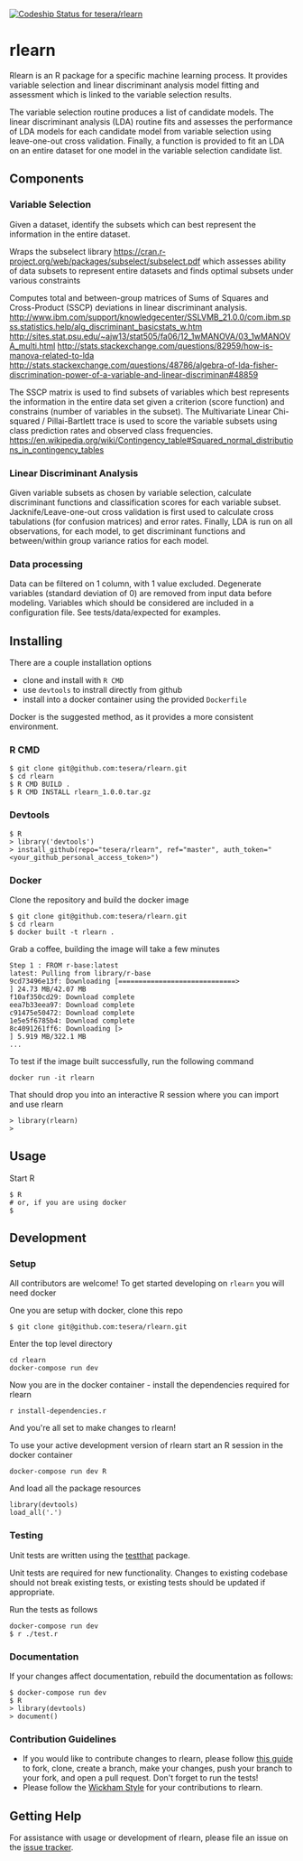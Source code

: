 [![Codeship Status for tesera/rlearn](https://codeship.com/projects/ded1d970-e236-0133-4701-1ec7b6a28617/status?branch=master)](https://codeship.com/projects/145545)

# rlearn

Rlearn is an R package for a specific machine learning process. It provides
variable selection and linear discriminant analysis model fitting and
assessment which is linked to the variable selection results.

The variable selection routine produces a list of candidate models. The linear
discriminant analysis (LDA) routine fits and assesses the performance of LDA
models for each candidate model from variable selection using leave-one-out
cross validation. Finally, a function is provided to fit an LDA on an entire
dataset for one model in the variable selection candidate list.

## Components

### Variable Selection

Given a dataset, identify the subsets which can best represent the
information in the entire dataset.

Wraps the subselect library
<https://cran.r-project.org/web/packages/subselect/subselect.pdf>
which assesses ability of data subsets to represent entire datasets and
finds optimal subsets under various constraints

Computes total and between-group matrices of Sums of Squares and
Cross-Product (SSCP) deviations in linear discriminant analysis.
<http://www.ibm.com/support/knowledgecenter/SSLVMB_21.0.0/com.ibm.spss.statistics.help/alg_discriminant_basicstats_w.htm>
<http://sites.stat.psu.edu/~ajw13/stat505/fa06/12_1wMANOVA/03_1wMANOVA_multi.html>
<http://stats.stackexchange.com/questions/82959/how-is-manova-related-to-lda>
<http://stats.stackexchange.com/questions/48786/algebra-of-lda-fisher-discrimination-power-of-a-variable-and-linear-discriminan#48859>

The SSCP matrix is used to find subsets of variables which best represents
the information in the entire data set given a criterion (score function)
and constrains (number of variables in the subset). The Multivariate Linear
Chi-squared / Pillai-Bartlett trace is used to score the variable subsets
using class prediction rates and observed class frequencies.
<https://en.wikipedia.org/wiki/Contingency_table#Squared_normal_distributions_in_contingency_tables>

### Linear Discriminant Analysis

Given variable subsets as chosen by variable selection, calculate
discriminant functions and classification scores for each variable subset.
Jacknife/Leave-one-out cross validation is first used to calculate cross
tabulations (for confusion matrices) and error rates. Finally, LDA is run
on all observations, for each model, to get discriminant functions and
between/within group variance ratios for each model.

### Data processing

Data can be filtered on 1 column, with 1 value excluded. Degenerate
variables (standard deviation of 0) are removed from input data before
modeling. Variables which should be considered are included in a
configuration file. See tests/data/expected for examples.

## Installing

There are a couple installation options

- clone and install with `R CMD`
- use `devtools` to instrall directly from github
- install into a docker container using the provided `Dockerfile`

Docker is the suggested method, as it provides a more consistent environment.

### R CMD

```console
$ git clone git@github.com:tesera/rlearn.git
$ cd rlearn
$ R CMD BUILD .
$ R CMD INSTALL rlearn_1.0.0.tar.gz
```

### Devtools

```console
$ R
> library('devtools')
> install_github(repo="tesera/rlearn", ref="master", auth_token="<your_github_personal_access_token>")
```

### Docker

Clone the repository and build the docker image

```console
$ git clone git@github.com:tesera/rlearn.git
$ cd rlearn
$ docker built -t rlearn .

```

Grab a coffee, building the image will take a few minutes

```
Step 1 : FROM r-base:latest
latest: Pulling from library/r-base
9cd73496e13f: Downloading [=============================>                     ] 24.73 MB/42.07 MB
f10af350cd29: Download complete
eea7b33eea97: Download complete
c91475e50472: Download complete
1e5e5f6785b4: Download complete
8c4091261ff6: Downloading [>                                                  ] 5.919 MB/322.1 MB
...
```

To test if the image built successfully, run the following command

```console
docker run -it rlearn
```

That should drop you into an interactive R session where you can import and use rlearn

```
> library(rlearn)
> 
```

## Usage

Start R

```console
$ R
# or, if you are using docker
$ 
```

## Development

### Setup
All contributors are welcome! To get started developing on `rlearn` you will need docker

One you are setup with docker, clone this repo

```console
$ git clone git@github.com:tesera/rlearn.git
```

Enter the top level directory

```console
cd rlearn
docker-compose run dev
```

Now you are in the docker container - install the dependencies required for rlearn

``` console
r install-dependencies.r
```

And you're all set to make changes to rlearn!

To use your active development version of rlearn start an R session in the
docker container

``` console
docker-compose run dev R
```

And load all the package resources

```
library(devtools)
load_all('.')
```

### Testing

Unit tests are written using the
[testthat](https://cran.r-project.org/web/packages/testthat/index.html)
package.

Unit tests are required for new functionality. Changes to existing codebase should not break existing tests, or existing tests should be updated if appropriate.

Run the tests as follows

```console
docker-compose run dev
$ r ./test.r
```

### Documentation

If your changes affect documentation, rebuild the documentation as follows:

```console
$ docker-compose run dev
$ R
> library(devtools)
> document()
```


### Contribution Guidelines

- If you would like to contribute changes to rlearn, please follow [this guide](http://kbroman.org/github_tutorial/pages/fork.html) to fork, clone, create a branch, make your changes, push your branch to your fork, and open a pull request. Don't forget to run the tests!
- Please follow the [Wickham Style](http://adv-r.had.co.nz/Style.html) for your contributions to rlearn.

## Getting Help

For assistance with usage or development of rlearn, please file an issue on the [issue tracker](https://github.com/tesera/rlearn/issues).
